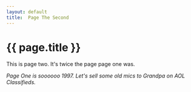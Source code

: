 ```yaml
---
layout: default
title:  Page The Second
---
```


# {{ page.title }}


This is page two. It's twice the page page one was.

_Page One is soooooo 1997. Let's sell some old mics to Grandpa on AOL Classifieds._

